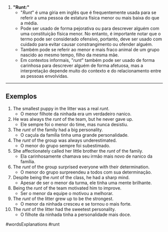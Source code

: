 1. **"Runt:"**
	- "*Runt*" é uma gíria em inglês que é frequentemente usada para se referir a uma pessoa de estatura física menor ou mais baixa do que a média.
	- Pode ser usado de forma pejorativa ou para descrever alguém com uma constituição física menor. No entanto, é importante notar que o termo pode ser considerado ofensivo, portanto, deve ser usado com cuidado para evitar causar constrangimento ou ofender alguém.
	- Também pode se referir ao menor e mais fraco animal de um grupo nascido ao mesmo tempo, filho da mesma mãe.
	- Em contextos informais, "*runt*" também pode ser usado de forma carinhosa para descrever alguém de forma afetuosa, mas a interpretação depende muito do contexto e do relacionamento entre as pessoas envolvidas.

---

## Exemplos

1. The smallest puppy in the litter was a real _runt_.
	- O menor filhote da ninhada era um verdadeiro nanico.
2. He was always the _runt_ of the team, but he never gave up.
	- Ele sempre foi o menor do time, mas nunca desistiu.
3. The _runt_ of the family had a big personality.
	- O caçula da família tinha uma grande personalidade.
4. The _runt_ of the group was always underestimated.
	- O menor do grupo sempre foi subestimado.
5. She affectionately called her little brother the _runt_ of the family.
	- Ela carinhosamente chamava seu irmão mais novo de nanico da família.
6. The _runt_ of the group surprised everyone with their determination.
	- O menor do grupo surpreendeu a todos com sua determinação.
7. Despite being the _runt_ of the class, he had a sharp mind.
	- Apesar de ser o menor da turma, ele tinha uma mente brilhante.
8. Being the _runt_ of the team motivated him to improve.
	- Ser o menor da equipe o motivou a melhorar.
9. The _runt_ of the litter grew up to be the strongest.
	- O menor da ninhada cresceu e se tornou o mais forte.
10. The _runt_ of the litter had the sweetest personality.
	- O filhote da ninhada tinha a personalidade mais doce.

#wordsExplanations 
#runt